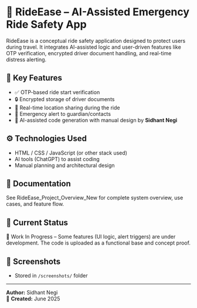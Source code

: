 # 🚨 RideEase – AI-Assisted Emergency Ride Safety App

RideEase is a conceptual ride safety application designed to protect users during travel. It integrates AI-assisted logic and user-driven features like OTP verification, encrypted driver document handling, and real-time distress alerting.

## 🔐 Key Features
- ✅ OTP-based ride start verification
- 🔒 Encrypted storage of driver documents
- 📍 Real-time location sharing during the ride
- 📢 Emergency alert to guardian/contacts
- 📂 AI-assisted code generation with manual design by **Sidhant Negi**

## ⚙️ Technologies Used
- HTML / CSS / JavaScript (or other stack used)
- AI tools (ChatGPT) to assist coding
- Manual planning and architectural design

## 📄 Documentation
See RideEase_Project_Overview_New for complete system overview, use cases, and feature flow.

## 🧪 Current Status
🚧 Work In Progress – Some features (UI logic, alert triggers) are under development. The code is uploaded as a functional base and concept proof.

## 📸 Screenshots
- Stored in `/screenshots/` folder

---

**Author:** Sidhant Negi  
📅 **Created:** June 2025  
